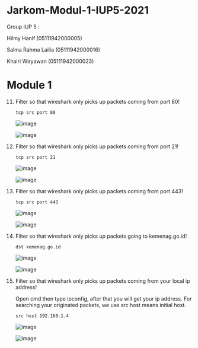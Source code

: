 # Jarkom-Modul-1-IUP5-2021

Group IUP 5 :

Hilmy Hanif         (05111942000005)

Salma Rahma Lailia  (05111942000016)

Khairi Wiryawan     (05111942000023)


# Module 1


11. Filter so that wireshark only picks up packets coming from port 80!

    ``tcp src port 80``
    
    ![image](https://user-images.githubusercontent.com/73702347/134542323-7dc6bdd8-cb73-40bd-a41b-36fd0022fb77.png)

    ![image](https://user-images.githubusercontent.com/73702347/134542432-ea7730cb-4724-42f5-b176-5b71dcdfeb0f.png)

12. Filter so that wireshark only picks up packets coming from port 21!

     ``tcp src port 21``
     
     ![image](https://user-images.githubusercontent.com/73702347/134542766-cc3d1045-3a42-4f3e-92be-e54617dede05.png)
     
     ![image](https://user-images.githubusercontent.com/73702347/134542869-05f48479-4a0e-40a0-afef-30a701fd436c.png)

13. Filter so that wireshark only picks up packets coming from port 443!

     ``tcp src port 443``

    ![image](https://user-images.githubusercontent.com/73702347/134542966-6c8f542b-792f-4d03-a623-463e19d288c2.png)
    
    ![image](https://user-images.githubusercontent.com/73702347/134543000-3594efd1-4537-4a78-9513-4f5454ffe332.png)

14. Filter so that wireshark only picks up packets going to kemenag.go.id!

     ``dst kemenag.go.id``
     
     ![image](https://user-images.githubusercontent.com/73702347/134543239-2ed092d6-a4b2-488b-83b6-b1053a566ebe.png)
     
     ![image](https://user-images.githubusercontent.com/73702347/134543337-c22bc23c-dd10-4e79-a7a7-df8580b17be8.png)
     
15. Filter so that wireshark only picks up packets coming from your local ip address!

    Open cmd then type ipconfig, after that you will get your ip address. For searching your originated packets, we use src host means initial host.

    ``src host 192.168.1.4``
    
    ![image](https://user-images.githubusercontent.com/73702347/134543511-f6362835-40ff-45f2-b49e-619e4b8fb485.png)
    
    ![image](https://user-images.githubusercontent.com/73702347/134543531-146953c4-6861-4103-a514-46928d3dac03.png)

    
